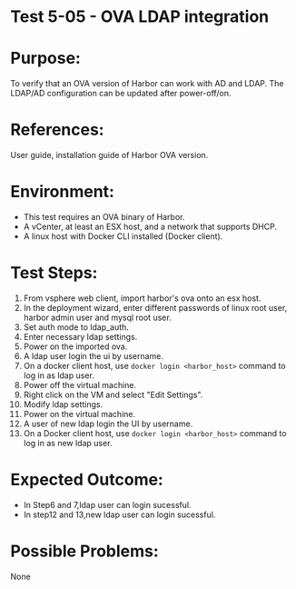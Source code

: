 Test 5-05 - OVA LDAP integration
=======

# Purpose:

To verify that an OVA version of Harbor can work with AD and LDAP. The LDAP/AD configuration can be updated after power-off/on.

# References:
User guide, installation guide of Harbor OVA version.

# Environment:
* This test requires an OVA binary of Harbor.
* A vCenter, at least an ESX host, and a network that supports DHCP.
* A linux host with Docker CLI installed (Docker client).

# Test Steps:

1. From vsphere web client, import harbor's ova onto an esx host.
2. In the deployment wizard, enter different passwords of linux root user, harbor admin user and mysql root user.
3. Set auth mode to ldap_auth.
4. Enter necessary ldap settings.
5. Power on the imported ova.
6. A ldap user login the ui by username.
7. On a docker client host, use `docker login <harbor_host>` command to log in as ldap user.
8. Power off the virtual machine.
9. Right click on the VM and select "Edit Settings".
10. Modify ldap settings.
11. Power on the virtual machine.
12. A user of new ldap login the UI by username.
13. On a Docker client host, use `docker login <harbor_host>` command to log in as new ldap user.

# Expected Outcome:

* In Step6 and 7,ldap user can login sucessful.
* In step12 and 13,new ldap user can login sucessful.

# Possible Problems:
None
